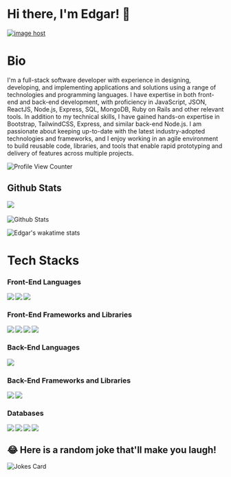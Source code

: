 # Hi there, I'm Edgar! 👋

<a href="" target="_blank"><img src="" alt="image host"/></a>
# Bio 

I'm a full-stack software developer with experience in designing, developing, and implementing applications and solutions using a range of technologies and programming languages. I have expertise in both front-end and back-end development, with proficiency in JavaScript, JSON, ReactJS, Node.js, Express, SQL, MongoDB, Ruby on Rails and other relevant tools.
In addition to my technical skills, I have gained hands-on expertise in Bootstrap, TailwindCSS, Express, and similar back-end Node.js. I am passionate about keeping up-to-date with the latest industry-adopted technologies and frameworks, and I enjoy working in an agile environment to build reusable code, libraries, and tools that enable rapid prototyping and delivery of features across multiple projects.

![Profile View Counter](https://komarev.com/ghpvc/?username=EdgarMacharia)

## Github Stats


<a href="https://readme-stats-cfgj2cxdy.vercel.app/api?username=EdgarMacharia&count_private=true&show_icons=true&theme=cobalt">
  <img  align="left" src = "https://github-readme-streak-stats.herokuapp.com/?user=Edgar-Macharia&theme=gotham">
  <br/>
</a>
<br/>

<img src="https://github-readme-stats.vercel.app/api?username=Edgar-Macharia&theme=radical&show_icons=true" alt="Github Stats"/>
<br/>

![Edgar's wakatime stats](https://github-readme-stats.vercel.app/api/wakatime?username=EdgarMacharia&theme=gotham&layout=compact)
<br/>

# Tech Stacks

### Front-End Languages 

<img src= "https://img.shields.io/badge/html5-%23E34F26.svg?style=for-the-badge&logo=html5&logoColor=white" align="left" />
<img src= "https://img.shields.io/badge/css3-%231572B6.svg?style=for-the-badge&logo=css3&logoColor=white" align="left"/>
<img src="https://img.shields.io/badge/javascript-%23323330.svg?style=for-the-badge&logo=javascript&logoColor=%23F7DF1E" align="left"/> <br/>

### Front-End Frameworks and Libraries

<img src="https://img.shields.io/badge/tailwindcss-%2338B2AC.svg?style=for-the-badge&logo=tailwindcss&logoColor=white" align="left"/>
<img src="https://img.shields.io/badge/bootstrap-%23563D7C.svg?style=for-the-badge&logo=bootstrap&logoColor=white" align="left"/>
<img src="https://img.shields.io/badge/react-%2320232a.svg?style=for-the-badge&logo=react&logoColor=%2361DAFB" align="left"/>
<img src="https://img.shields.io/badge/jquery-%230769AD.svg?style=for-the-badge&logo=jquery&logoColor=white" align="left"/> <br/>

### Back-End Languages
<img src = "https://img.shields.io/badge/ruby-%23CC342D.svg?style=for-the-badge&logo=ruby&logoColor=white" align = "left"/> <br/>

### Back-End Frameworks and Libraries
<img src = "https://img.shields.io/badge/rails-%23CC0000.svg?style=for-the-badge&logo=ruby-on-rails&logoColor=white" align = "left"/>
<img src = "https://img.shields.io/badge/node.js-6DA55F?style=for-the-badge&logo=node.js&logoColor=white" align = "left"/> <br/>

### Databases

<img src="https://img.shields.io/badge/Firebase-039BE5?style=for-the-badge&logo=Firebase&logoColor=white" align="left"/>
<img src="https://img.shields.io/badge/mysql-%2300f.svg?style=for-the-badge&logo=mysql&logoColor=white" align= "left" />
<img src="https://img.shields.io/badge/sqlite-%2307405e.svg?style=for-the-badge&logo=sqlite&logoColor=white" align = "left" />
<img src="https://img.shields.io/badge/MongoDB-47A248?style=for-the-badge&logo=mongodb&logoColor=white" align="left"/> <br/>


## 😂 Here is a random joke that'll make you laugh!
![Jokes Card](https://readme-jokes.vercel.app/api)
